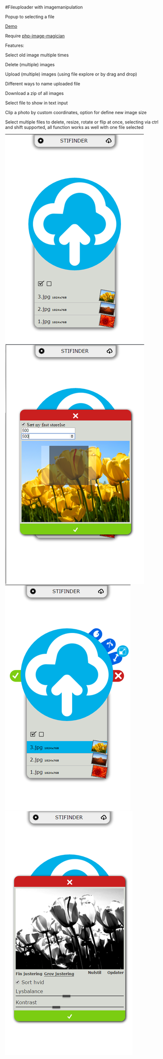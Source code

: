 #Fileuploader with imagemanipulation

Popup to selecting a file 

[Demo](http://fileeater.comli.com/)

Require [php-image-magician](https://github.com/Oberto/php-image-magician)

Features:

Select old image multiple times

Delete (multiple) images

Upload (multiple) images (using file explore or by drag and drop)

Different ways to name uploaded file

Download a zip of all images

Select file to show in text input

Clip a photo by custom coordinates, option for define new image size

Select multiple files to delete, resize, rotate or flip at once, selecting via ctrl and shift supported, all function works as well with one file selected

![Plain](https://raw.githubusercontent.com/benjaco/fileeater/master/screenshots/Plain.PNG "Plain")
![Resize](https://raw.githubusercontent.com/benjaco/fileeater/master/screenshots/Resize.PNG "Resize")
![Selected](https://raw.githubusercontent.com/benjaco/fileeater/master/screenshots/Selected.PNG "Selected")
![Color](https://raw.githubusercontent.com/benjaco/fileeater/master/screenshots/Color.PNG "Color")
